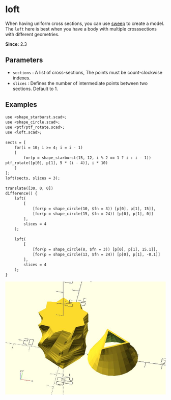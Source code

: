 # loft

When having uniform cross sections, you can use [sweep](https://openhome.cc/eGossip/OpenSCAD/lib2x-sweep.html) to create a model. The `loft` here is best when you have a body with multiple crosssections with different geometries. 

**Since:** 2.3

## Parameters

- `sections` : A list of cross-sections, The points must be count-clockwise indexes.
- `slices` : Defines the number of intermediate points between two sections. Default to 1.

## Examples

	use <shape_starburst.scad>;
	use <shape_circle.scad>;
	use <ptf/ptf_rotate.scad>;
	use <loft.scad>;
		
	sects = [
		for(i = 10; i >= 4; i = i - 1)
		[
			for(p = shape_starburst(15, 12, i % 2 == 1 ? i : i - 1)) ptf_rotate([p[0], p[1], 5 * (i - 4)], i * 10)
		]
	];
	loft(sects, slices = 3);

	translate([30, 0, 0])
	difference() {
		loft(
			[
				[for(p = shape_circle(10, $fn = 3)) [p[0], p[1], 15]],
				[for(p = shape_circle(15, $fn = 24)) [p[0], p[1], 0]]        
			],
			slices = 4
		);

		loft(
			[
				[for(p = shape_circle(8, $fn = 3)) [p[0], p[1], 15.1]],
				[for(p = shape_circle(13, $fn = 24)) [p[0], p[1], -0.1]]        
			],
			slices = 4
		);    
	}

![loft](images/lib3x-loft-1.JPG)




